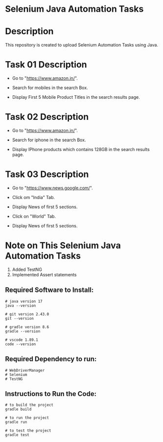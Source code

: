 # Selenium Java Automation Tasks

# Description
This repository is created to upload Selenium Automation Tasks using Java.

# Task 01 Description
- Go to "https://www.amazon.in/".

- Search for mobiles in the search Box.

- Display First 5 Mobile Product Titles in the search results page.

# Task 02 Description
- Go to "https://www.amazon.in/".

- Search for iphone in the search Box.

- Display IPhone products which contains 128GB in the search results page.

# Task 03 Description
- Go to "https://www.news.google.com/".

- Click om "India" Tab.

- Display News of first 5 sections.

- Click on "World" Tab.

- Display News of first 5 sections. 

# Note on This Selenium Java Automation Tasks
1. Added TestNG
2. Implemented Assert statements

## Required Software to Install:
```
# java version 17
java --version
```
```
# git version 2.43.0
git --version
```
```
# gradle version 8.6
gradle --version
```
```
# vscode 1.89.1
code --version
```
## Required Dependency to run:
```
# WebDriverManager
# Selenium
# TestNG
```
## Instructions to Run the Code:
```
# to build the project
gradle build
```
```
# to run the project
gradle run
```
```
# to test the project
gradle test
```